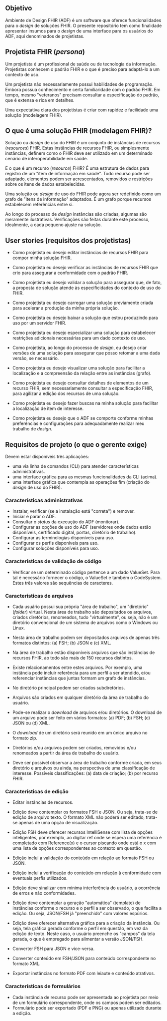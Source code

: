 ## Objetivo

Ambiente de Design FHIR (ADF) é um software que oferece
funcionalidades para o _design_ de soluções FHIR.
O presente repositório tem como finalidade apresentar insumos
para o _design_ de uma interface para os usuários do ADF, aqui denominados de projetistas.

## Projetista FHIR (_persona_)

Um projetista é um profissional de saúde ou de tecnologia da informação.
Projetistas conhecem o padrão FHIR e o que é preciso para adaptá-lo a um contexto de uso.

Um projetista não necessariamente possui habilidades de programação.
Embora possua conhecimento e certa familiaridade com o padrão FHIR.
Em tempo, mesmo "veteranos" precisam consultar a especificação
do padrão, que é extensa e rica em detalhes.

Uma expectativa clara dos projetistas é criar com rapidez e facilidade uma solução (modelagem FHIR).

## O que é uma solução FHIR (modelagem FHIR)?

Solução ou _design_ de uso do FHIR é um conjunto de instâncias de recursos (_resources_) FHIR.
Estas instâncias de recursos FHIR, ou simplesmente instâncias, definem como o FHIR deve
ser utilizado em um determinado cenário de interoperabilidade em saúde.

E o que é um recurso (_resource_) FHIR?
É uma estrutura de dados para registro de um "item de informação em saúde".
Todo recurso pode ser adaptado, elementos podem ser acrescentados, removidos e
restrições sobre os itens de dados estabelecidas.

Uma solução ou _design_ de uso do FHIR pode agora ser redefinido como
um grafo de "itens de informação" adaptados. É um grafo porque recursos
estabelecem referências entre si.

Ao longo do processo de _design_ instâncias são criadas, algumas
são meramente ilustrativas. Verificações são feitas durante este processo,
idealmente, a cada pequeno ajuste na solução.

## User stories (requisitos dos projetistas)

- Como projetista eu desejo editar instâncias de recursos FHIR para compor minha solução FHIR.

- Como projetista eu desejo verificar as instâncias de recursos FHIR que crio para assegurar a
  conformidade com o padrão FHIR.

- Como projetista eu desejo validar a solução para assegurar que, de fato, a proposta de
  solução atende às especificidades do contexto de uso do FHIR.

- Como projetista eu desejo carregar uma solução previamente criada para acelerar a produção da minha própria solução.

- Como projetista eu desejo baixar a solução que estou produzindo para uso por um servidor FHIR.

- Como projetista eu desejo especializar uma solução para estabelecer restrições adicionais necessárias para um dado contexto de uso.

- Como projetista, ao longo do processo de _design_, eu desejo criar versões de uma solução para assegurar que posso retomar a uma dada versão, se necessário.

- Como projetista eu desejo visualizar uma solução para facilitar a localização e a compreensão da relação
  entre as instâncias (grafo).

- Como projetista eu desejo consultar detalhes de elementos de um recurso FHIR, sem necessariamente consultar a especificação FHIR, para agilizar a edição dos recursos de uma solução.

- Como projetista eu desejo fazer buscas na minha solução para facilitar a localização de item de interesse.

- Como projetista eu desejo que o ADF se comporte conforme minhas preferências e configurações para adequadamente realizar meu trabalho de _design_.

## Requisitos de projeto (o que o gerente exige)

Devem estar disponíveis três aplicações:

- uma via linha de comandos (CLI) para atender características administrativas.
- uma interface gráfica para as mesmas funcionalidades da CLI (acima).
- uma interface gráfica que contempla as operações fim (criação do _design_ de uso do FHIR).

### Características administrativas

- Instalar, verificar (se a instalação está "correta") e remover.
- Iniciar e parar o ADF.
- Consultar o _status_ da execução do ADF (monitorar).
- Configurar as opções de uso do ADF (servidores onde dados estão disponíveis, certificado digital, portas, diretório de trabalho).
- Configurar as terminologias disponíveis para uso.
- Configurar os perfis disponíveis para uso.
- Configurar soluções disponíveis para uso.

### Características de validação de código

- Verificar se um determinado código pertence a um dado ValueSet. Para tal é necessário fornecer o código, o ValueSet e também o CodeSystem. Estes três valores são sequências de caracteres.

### Características de arquivos

- Cada usuário possui sua própria "área de trabalho", um "diretório" (_folder_) virtual. Nesta área de trabalho são depositados os arquivos, criados diretórios, renomeados, tudo "virtualmente", ou seja, não é um diretório convencional de um sistema de arquivos como o Windows ou Linux.

- Nesta área de trabalho podem ser depositados arquivos de apenas três formatos distintos: (a) FSH; (b) JSON e (c) XML.

- Na área de trabalho estão disponíveis arquivos que são instâncias de recursos FHIR, ao todo são mais de 150 recursos distintos.

- Existe relacionamentos entre estes arquivos. Por exemplo, uma instância pode incluir referência para um perfil a ser atendido, e/ou referenciar instâncias que
  juntas formam um grafo de instâncias.

- No diretório principal podem ser criados subdiretórios.

- Arquivos são criados em qualquer diretório da área de trabalho do usuário.

- Pode-se realizar o _download_ de arquivos e/ou diretórios. O download de um arquivo pode ser feito em vários formatos: (a) PDF; (b) FSH; (c) JSON ou (d) XML.

- O _download_ de um diretório será reunido em um único arquivo no formato zip.

- Diretórios e/ou arquivos podem ser criados, removidos e/ou renomeados a partir da área de trabalho do usuário.

- Deve ser possível observar a área de trabalho conforme criada, em seus diretório e arquivos ou ainda, na perspectiva de uma classificação de interesse. Possíveis classificações: (a) data de criação; (b) por recurso FHIR.

### Características de edição

- Editar instâncias de recursos.

- Edição deve contemplar os formatos FSH e JSON. Ou seja, trata-se
  de edição de arquivo texto. O formato XML não poderá ser editado, trata-se
  apenas de uma opção de visualização.

- Edição FSH deve oferecer recursos IntelliSense com lista de opções inteligentes, por exemplo, ao digitar ref<tab> onde se espera uma referência é completado com Reference(x) e o cursor piscando onde está o x com uma lista de opções correspondentes ao contexto em questão.

- Edição inclui a validação do conteúdo em relação ao formato FSH ou JSON.

- Edição inclui a verificação do conteúdo em relação à conformidade com eventuais perfis utilizados.

- Edição deve sinalizar com mínima interferência do usuário, a ocorrência de erros e não conformidades.

- Edição deve contemplar a geração "automática" (template) de instâncias conforme o recurso e o perfil a ser observado, o que facilita a edição. Ou seja, JSON/FSH já "preenchido" com valores espúrios.

- Edição deve oferecer alternativa gráfica para a criação da instância. Ou seja, tela gráfica gerada conforme o perfil em questão, em vez da edição de texto. Neste caso, o usuário preenche os "campos" da tela gerada, o que é empregado para alimentar a versão JSON/FSH.

- Converter FSH para JSON e vice-versa.

- Converter conteúdo em FSH/JSON para conteúdo correspondente no formato XML.

- Exportar instâncias no formato PDF com leiaute e conteúdo atrativos.

### Características de formulários

- Cada instância de recurso pode ser apresentada ao projetista
  por meio de um formulário correspondente, onde os campos podem
  ser editados.
- Formulário pode ser exportado (PDF e PNG) ou
  apenas utilizado durante a edição.
